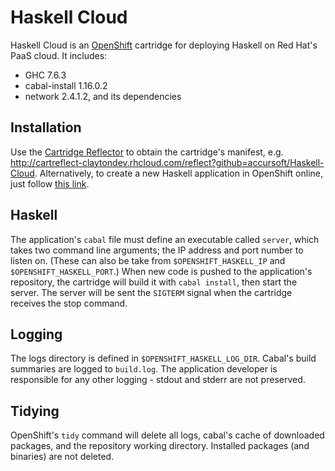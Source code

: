 Haskell Cloud
=============

Haskell Cloud is an [OpenShift](https://www.openshift.com/) cartridge for deploying Haskell on Red Hat's PaaS cloud. It includes:

- GHC 7.6.3
- cabal-install 1.16.0.2
- network 2.4.1.2, and its dependencies

Installation
------------
Use the [Cartridge Reflector](http://cartreflect-claytondev.rhcloud.com/) to obtain the cartridge's manifest, e.g. http://cartreflect-claytondev.rhcloud.com/reflect?github=accursoft/Haskell-Cloud. Alternatively, to create a new Haskell application in OpenShift online, just follow [this link](https://openshift.redhat.com/app/console/application_type/custom?cartridges[]=http://cartreflect-claytondev.rhcloud.com/reflect?github=accursoft/Haskell-Cloud).

Haskell
-------
The application's `cabal` file must define an executable called `server`, which takes two command line arguments; the IP address and port number to listen on. (These can also be take from `$OPENSHIFT_HASKELL_IP` and `$OPENSHIFT_HASKELL_PORT`.) When new code is pushed to the application's repository, the cartridge will build it with `cabal install`, then start the server. The server will be sent the `SIGTERM` signal when the cartridge receives the stop command.

Logging
-------
The logs directory is defined in `$OPENSHIFT_HASKELL_LOG_DIR`. Cabal's build summaries are logged to `build.log`. The application developer is responsible for any other logging - stdout and stderr are not preserved.

Tidying
-------
OpenShift's `tidy` command will delete all logs, cabal's cache of downloaded packages, and the repository working directory. Installed packages (and binaries) are not deleted.
